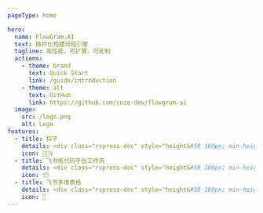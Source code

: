 ```yaml
---
pageType: home

hero:
  name: FlowGram.AI
  text: 插件化构建流程引擎
  tagline: 高性能，可扩展，可定制
  actions:
    - theme: brand
      text: Quick Start
      link: /guide/introduction
    - theme: alt
      text: GitHub
      link: https://github.com/coze-dev/flowgram.ai
  image:
    src: /logo.png
    alt: Logo
features:
  - title: 扣子
    details: <div class="rspress-doc" style="height&#58 180px; min-height&#58 0px"><img class="medium-zoom-image" style="border-radius&#58 8px;height&#58 180px;" src="https://coze-dev.github.io/flowgram.ai/ref-coze.png"/></div>
    icon: 🏃🏻‍♀️
  - title: 飞书低代码平台工作流
    details: <div class="rspress-doc" style="height&#58 180px; min-height&#58 0px"><img class="medium-zoom-image" style="border-radius&#58 8px;height&#58 180px;" src="https://coze-dev.github.io/flowgram.ai/ref-apaas.png"/></div>
    icon: 📦
  - title: 飞书多维表格
    details: <div class="rspress-doc" style="height&#58 180px; min-height&#58 0px"><img class="medium-zoom-image" style="border-radius&#58 8px;height&#58 180px;" src="https://coze-dev.github.io/flowgram.ai/ref-bitable.png"/></div>
    icon: 🎨
---
```

